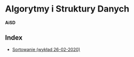 # Algorytmy i Struktury Danych
#### AiSD

## Index

  - [Sortowanie (wykład 26-02-2020)](sortowanie.md)
